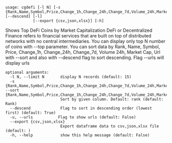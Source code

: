 ```
usage: cgdefi [-l N] [-s {Rank,Name,Symbol,Price,Change_1h,Change_24h,Change_7d,Volume_24h,Market_Cap,Url}] [--descend] [-l]
            [--export {csv,json,xlsx}] [-h]
```

Shows Top DeFi Coins by Market Capitalization DeFi or Decentralized Finance refers to financial services that are built on top of distributed
networks with no central intermediaries. You can display only top N number of coins with --top parameter. You can sort data by Rank, Name, Symbol,
Price, Change_1h, Change_24h, Change_7d, Volume 24h, Market Cap, Url with --sort and also with --descend flag to sort descending. Flag --urls will
display urls

```
optional arguments:
  -l N, --limit N       display N records (default: 15)
  -s {Rank,Name,Symbol,Price,Change_1h,Change_24h,Change_7d,Volume_24h,Market_Cap,Url}, --sort {Rank,Name,Symbol,Price,Change_1h,Change_24h,Change_7d,Volume_24h,Market_Cap,Url}
                        Sort by given column. Default: rank (default: Rank)
  --descend             Flag to sort in descending order (lowest first) (default: True)
  -u, --urls           Flag to show urls (default: False)
  --export {csv,json,xlsx}
                        Export dataframe data to csv,json,xlsx file (default: )
  -h, --help            show this help message (default: False)
```
